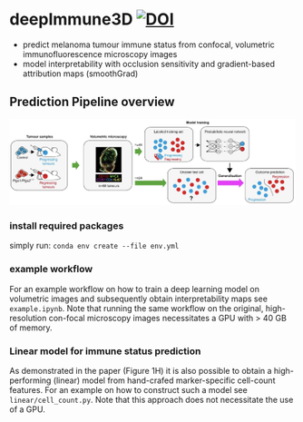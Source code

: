 # deepImmune3D [![DOI](https://zenodo.org/badge/478273214.svg)](https://zenodo.org/badge/latestdoi/478273214)
- predict melanoma tumour immune status from confocal, volumetric immunofluorescence microscopy images
- model interpretability with occlusion sensitivity and gradient-based attribution maps (smoothGrad)

## Prediction Pipeline overview
![Alt text](pipeline.png?raw=true "Title")

### install required packages
simply run: `conda env create --file env.yml`

### example workflow
For an example workflow on how to train a deep learning model on volumetric images and subsequently obtain interpretability maps see `example.ipynb`. Note that running the same workflow on the original, high-resolution con-focal microscopy images necessitates a GPU with > 40 GB of memory.

### Linear model for immune status prediction
As demonstrated in the paper (Figure 1H) it is also possible to obtain a high-performing (linear) model from hand-crafed marker-specific cell-count features. For an example on how to construct such a model see `linear/cell_count.py`. Note that this approach does not necessitate the use of a GPU.
